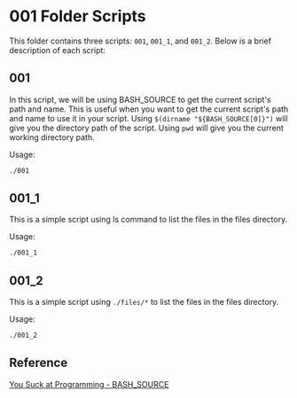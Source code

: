 # 001 Folder Scripts

This folder contains three scripts: `001`, `001_1`, and `001_2`. Below is a brief description of each script:

## 001

In this script, we will be using BASH_SOURCE to get the current script's path and name. 
This is useful when you want to get the current script's path and name to use it in your script.
Using `$(dirname "${BASH_SOURCE[0]}")` will give you the directory path of the script.
Using `pwd` will give you the current working directory path.

Usage:
```sh
./001
```

## 001_1

This is a simple script using ls command to list the files in the files directory.

Usage:
```sh
./001_1
```

## 001_2

This is a simple script using `./files/*` to list the files in the files directory.

Usage:
```sh
./001_2
```

## Reference

[You Suck at Programming - BASH_SOURCE](https://www.youtube.com/watch?v=PEKNB5ex29U&t=2s&ab_channel=YouSuckatProgramming)